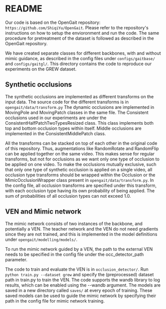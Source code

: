 # README
Our code is based on the OpenGait repository: `https://github.com/ShiqiYu/OpenGait`. Please refer to the repository's instructions on how to setup the envioronment and run the code. The same procedure for pretreatment of the dataset is followed as described in the OpenGait repository.

We have created separate classes for different backbones, with and without mimic guidance, as described in the config files under `configs/gaitbase/` and `configs/gaitgl/`. This directory contains the code to reproduce our experiments on the GREW dataset.

## Synthetic occlusions

The synthetic occlusions are implemented as different transforms on the input data. The source code for the different transforms is in `opengait/data/transform.py`
The dynamic occlusions are implemented in MovingPole and MovingPatch classes in the same file. 
The Consistent occlusions used in our experiments are under the ConsistentHalfPatchTwoTypesResized class. This class implements both top and bottom occlusion types within itself.
Middle occlusions are implemented in the ConsistentMiddlePatch class.

All the transforms can be stacked on top of each other in the original code of this repository. Thus, augmentations like RandomRotate and RandomFlip can be applied together on the same video. This makes sense for regular transforms, but not for occlusions as we want only one type of occlusion to be applied on one video. To make the occlusions mutually exclusive, such that only one type of synthetic occlusion is applied on a single video, all occlusion type transforms should be wrapped within the Occlusion or the MimicOcclusionWrapper class present in `opengait/data/transform.py`. In the config file, all occlusion transforms are specified under this transform, with each occlusion type having its own probability of being applied. The sum of probabilities of all occlusion types can not exceed 1.0. 

## VEN and Mimic network

The mimic network consists of two instances of the backbone, and potentially a VEN. The teacher network and the VEN do not need gradients since they are not trained, and this is implemented in the model definitions under `opengait/modelling/models/`. 

To run the mimic network guided by a VEN, the path to the external VEN needs to be specified in the config file under the occ_detector_path parameter. 

The code to train and evaluate the VEN is in `occlusion_detector/`. Run `python train.py --dataset grew` and specify the (preprocessed) dataset path in train.py to train the VEN. The code supports the wandb library to log results, which can be enabled using the --wandb argument.  The models are saved in a new directory called `saves/` at every epoch of training. These saved models can be used to guide the mimic network by specifying their path in the config file for mimic network training. 

